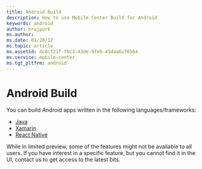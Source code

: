 ```yaml
---
title: Android Build
description: How to use Mobile Center Build for Android
keywords: android
author: nrajpurk
ms.author: 
ms.date: 01/20/17
ms.topic: article
ms.assetid: 4c0cf21f-fbc3-43de-9feb-45daa6cf6564
ms.service: mobile-center
ms.tgt_pltfrm: android
---
```


# Android Build

You can build Android apps written in the following languages/frameworks:

* [Java](first-build/java.md)
* [Xamarin](first-build/xamarin.md)
* [React Native](first-build/react-native.md)

While in limited preview, some of the features might not be available to all users. If you have interest in a specific feature, but you cannot find it in the UI, contact us to get access to the latest bits.
